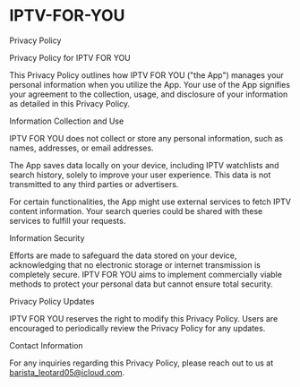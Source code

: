 # IPTV-FOR-YOU
Privacy Policy

Privacy Policy for IPTV FOR YOU

This Privacy Policy outlines how IPTV FOR YOU ("the App") manages your personal information when you utilize the App. Your use of the App signifies your agreement to the collection, usage, and disclosure of your information as detailed in this Privacy Policy.

Information Collection and Use

IPTV FOR YOU does not collect or store any personal information, such as names, addresses, or email addresses.

The App saves data locally on your device, including IPTV watchlists and search history, solely to improve your user experience. This data is not transmitted to any third parties or advertisers.

For certain functionalities, the App might use external services to fetch IPTV content information. Your search queries could be shared with these services to fulfill your requests.

Information Security

Efforts are made to safeguard the data stored on your device, acknowledging that no electronic storage or internet transmission is completely secure. IPTV FOR YOU aims to implement commercially viable methods to protect your personal data but cannot ensure total security.

Privacy Policy Updates

IPTV FOR YOU reserves the right to modify this Privacy Policy. Users are encouraged to periodically review the Privacy Policy for any updates.

Contact Information

For any inquiries regarding this Privacy Policy, please reach out to us at barista_leotard05@icloud.com.
